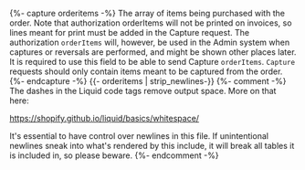 {%- capture orderitems -%} The array of items being purchased with the order.
    Note that authorization orderItems will not be printed on invoices, so lines
    meant for print must be added in the Capture request. The authorization
    `orderItems` will, however, be used in the Admin system when captures or
    reversals are performed, and might be shown other places later. It is
    required to use this field to be able to send Capture `orderItems`.
    `Capture` requests should only contain items meant to be captured from the
    order.
    {%- endcapture -%} {{- orderitems | strip_newlines-}}
    {%- comment -%} The dashes in the Liquid code tags remove output space.
More on that here:

<https://shopify.github.io/liquid/basics/whitespace/>

It's essential to have control over newlines in this file. If unintentional
newlines sneak into what's rendered by this include, it will break all tables
it is included in, so please beware.
{%- endcomment -%}
